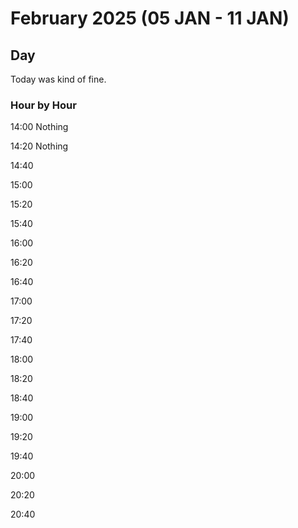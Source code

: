 # February 2025 (05 JAN - 11 JAN)
## Day
Today was kind of fine.

### Hour by Hour
14:00 Nothing

14:20 Nothing

14:40

15:00

15:20

15:40



16:00

16:20

16:40



17:00

17:20

17:40



18:00

18:20

18:40



19:00

19:20

19:40



20:00

20:20

20:40

